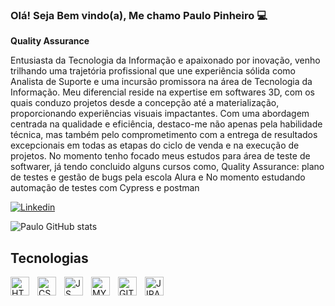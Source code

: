 ### Olá! Seja Bem vindo(a), Me chamo Paulo Pinheiro 💻
**Quality Assurance**

Entusiasta da Tecnologia da Informação e apaixonado por inovação, venho trilhando uma trajetória profissional que une experiência sólida como Analista de Suporte e uma incursão promissora na área de Tecnologia da Informação. Meu diferencial reside na expertise em softwares 3D, com os quais conduzo projetos desde a concepção até a materialização, proporcionando experiências visuais impactantes.
Com uma abordagem centrada na qualidade e eficiência, destaco-me não apenas pela habilidade técnica, mas também pelo comprometimento com a entrega de resultados excepcionais em todas as etapas do ciclo de venda e na execução de projetos.
No momento tenho focado meus estudos para área de teste de softwarer, já tendo concluido alguns cursos como, Quality Assurance: plano de testes e gestão de bugs pela escola Alura e No momento estudando automação de testes com Cypress e postman 

[![Linkedin](https://img.shields.io/badge/LinkedIn-0077B5?style=for-the-badge&logo=linkedin&logoColor=white)](https://www.linkedin.com/in/paulohpinheiro/)

![Paulo GitHub stats](https://github-readme-stats.vercel.app/api?username=Paulo-HP&show_icons=true&theme=gruvbox)

## Tecnologias
<img
  align="left"
  alt="HTML5"
  title="HTML5"
  width="30px"
  style="padding-right: 10px;"
  src="https://devicon-website.vercel.app/api/html5/original.svg" />

  <img
  align="left"
  alt="CSS"
  title="CSS"
  width="30px"
  style="padding-right: 10px;"
  src="https://devicon-website.vercel.app/api/css3/original.svg" />

  <img
  align="left"
  alt="JS"
  title="JS"
  width="30px"
  style="padding-right: 10px;"
  src="https://devicon-website.vercel.app/api/javascript/original.svg" />

  <img
  align="left"
  alt="MYSQL"
  title="MYSQL"
  width="30px"
  style="padding-right: 10px;"
  src="https://devicon-website.vercel.app/api/mysql/original.svg" />

  <img
  align="left"
  alt="GIT"
  title="GIT"
  width="30px"
  style="padding-right: 10px;"
  src="https://devicon-website.vercel.app/api/git/original.svg" />

  <img
  align="left"
  alt="JIRA"
  title="JIRA"
  width="30px"
  style="padding-right: 10px;"
  src="https://devicon-website.vercel.app/api/jira/original.svg" />

  

  



  




  


  

        
          
  
          

